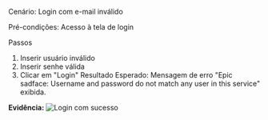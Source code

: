 Cenário: Login com e-mail inválido

Pré-condições:	Acesso à tela de login

Passos	
1. Inserir usuário inválido
3. Inserir senhe válida
4. Clicar em "Login"
Resultado Esperado: Mensagem de erro "Epic sadface: Username and password do not match any user in this service" exibida.

**Evidência:**
  ![Login com sucesso](https://github.com/ppteixeira-qa/manual-tests/blob/main/evidencias/usuário-inválido-ok.png)
